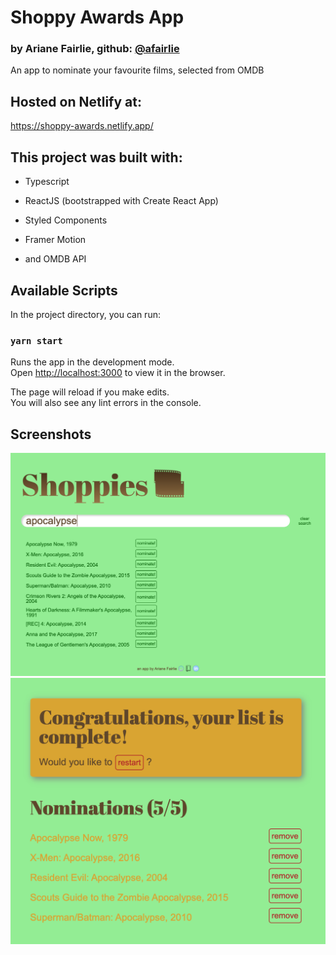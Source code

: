 # Shoppy Awards App
### by Ariane Fairlie, github: [@afairlie](github.com/afairlie)

An app to nominate your favourite films, selected from OMDB

## Hosted on Netlify at:
https://shoppy-awards.netlify.app/ 

## This project was built with:

- Typescript

- ReactJS (bootstrapped with Create React App)

- Styled Components

- Framer Motion

- and OMDB API

## Available Scripts

In the project directory, you can run:

### `yarn start`

Runs the app in the development mode.<br />
Open [http://localhost:3000](http://localhost:3000) to view it in the browser.

The page will reload if you make edits.<br />
You will also see any lint errors in the console.

## Screenshots
![Search](docs/Search.png)
![Nominations](docs/Nominations.png)
